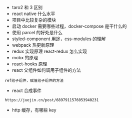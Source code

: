 - taro2 和 3 区别
- react native 什么水平
- 项目中比较复杂的模块
- 启动 docker 需要哪些过程，docker-compose 是干什么的
- 使用 parcel 的好处是什么
- styled-component 用途，css-modules 的理解
- webpack 热更新原理
- redux 实现原理 react-redux 怎么实现
- mobx 的原理
- react-hooks 原理
- react 父组件如何调用子组件的方法

```
ref给子组件，赋值给子组件的方法
```

- react 合成事件

```
https://juejin.cn/post/6897911576053940231
```

- http 缓存，有哪些 key
